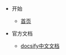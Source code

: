 * 开始

  * [首页](/#index)
  <!-- * [html](html/) -->
  <!-- * [html5](html5/) -->

* 官方文档

  * [docsify中文文档](https://docsify.js.org/#/zh-cn/)
